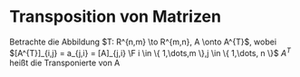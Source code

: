 # Transposition von Matrizen
Betrachte die Abbildung $T: R^{n,m} \to R^{m,n}, A \onto A^{T}$, wobei
$[A^{T}]_{i,j} = a_{j,i} = [A]_{j,i} \F i \in \{ 1,\dots,m \},j \in \{ 1,\dots, n \}$
$A^{T}$ heißt die Transponierte von A